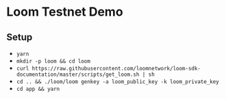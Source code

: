 # Loom Testnet Demo

## Setup

- `yarn`
- `mkdir -p loom && cd loom`
- `curl https://raw.githubusercontent.com/loomnetwork/loom-sdk-documentation/master/scripts/get_loom.sh | sh`
- `cd .. && ./loom/loom genkey -a loom_public_key -k loom_private_key`
- `cd app && yarn`
